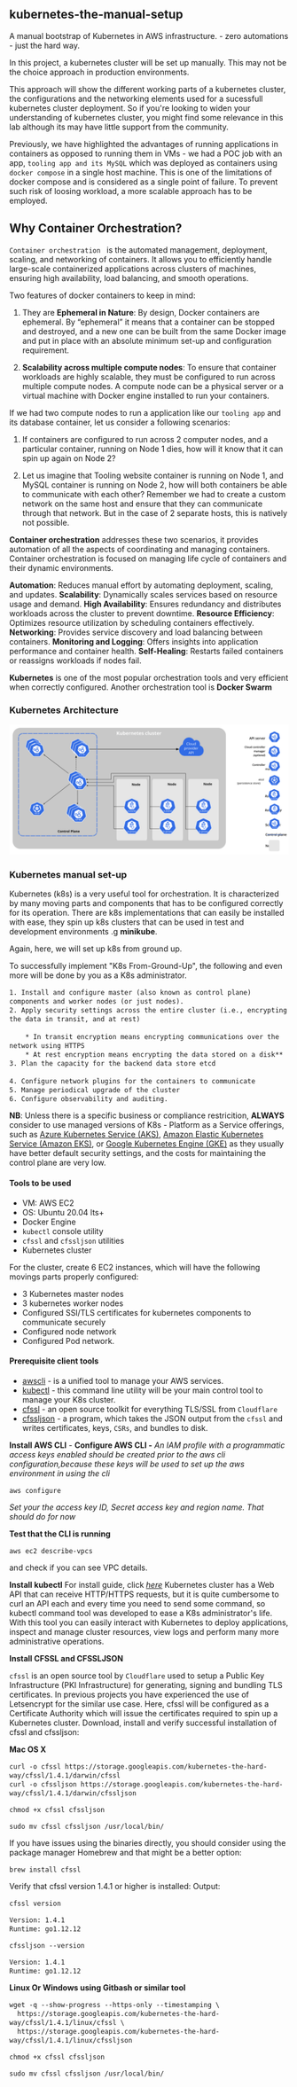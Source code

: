 ## kubernetes-the-manual-setup
A manual bootstrap of Kubernetes in AWS infrastructure. - zero automations - just the hard way.

In this project, a kubernetes cluster will be set up manually. This may not be the choice approach in production environments.

This approach will show the different working parts of a kubernetes cluster, the configurations and the networking elements used for a sucessfull kubernetes cluster deployment. So if you're looking to widen your understanding of kubernetes cluster, you might find some relevance in this lab although its may have little support from the community.


Previously, we have highlighted the advantages of running applications in containers as opposed to running them in VMs - we had a POC job with an app, ``tooling app and its MySQL`` which was deployed as containers using ```docker compose``` in a single host machine. This is one of the limitations of docker compose and is considered as a single point of failure. To prevent such risk of loosing workload, a more scalable approach has to be employed. 

## Why Container Orchestration? 

 ``Container orchestration ``  is the  automated management, deployment, scaling, and networking of containers. It allows you to efficiently handle large-scale containerized applications across clusters of machines, ensuring high availability, load balancing, and smooth operations.

Two features of docker containers to keep in mind:

1. They are **Ephemeral in Nature**:  By design, Docker containers are ephemeral. By “ephemeral” it means that a container can be stopped and destroyed, and a new one can be built from the same Docker image and put in place with an absolute minimum set-up and configuration requirement.

2. **Scalability across multiple compute nodes**: To ensure that container workloads are highly scalable, they must be configured to run across multiple compute nodes. A compute node can be a physical server or a virtual machine with Docker engine installed to run your containers.

If we had two compute nodes to run a application like our ```tooling app``` and its database container, let us consider a following scenarios:

1. If containers are configured to run across 2 computer nodes, and a particular container, running on Node 1 dies, how will it know that it can spin up again on Node 2?

2. Let us imagine that Tooling website container is running on Node 1, and MySQL container is running on Node 2, how will both containers be able to communicate with each other? Remember we had to create a custom network on the same host and ensure that they can communicate through that network. But in the case of 2 separate hosts, this is natively not possible.

**Container orchestration** addresses these two scenarios, it provides automation of all the aspects of coordinating and managing containers. Container orchestration is focused on managing life cycle of containers and their dynamic environments.

**Automation**: Reduces manual effort by automating deployment, scaling, and updates.
**Scalability**: Dynamically scales services based on resource usage and demand.
**High Availability**: Ensures redundancy and distributes workloads across the cluster to prevent downtime.
**Resource Efficiency**: Optimizes resource utilization by scheduling containers effectively.
**Networking**: Provides service discovery and load balancing between containers.
**Monitoring and Logging**: Offers insights into application performance and container health.
**Self-Healing**: Restarts failed containers or reassigns workloads if nodes fail.

**Kubernetes** is one of the most popular orchestration tools and very efficient when correctly configured.
Another orchestration tool is **Docker Swarm**

### Kubernetes Architecture

![alt text](images/components-of-kubernetes.svg)


### Kubernetes manual set-up
Kubernetes (k8s) is  a very useful tool for orchestration. It is characterized by many moving parts and components that has to be configured correctly for its operation. 
There are k8s implementations that can easily be installed with ease, they spin up k8s clusters that can be used in test and development environments .g **minikube**.

Again, here, we will set up k8s from ground up.

To successfully implement "K8s From-Ground-Up", the following and even more will be done by you as a K8s administrator.

    1. Install and configure master (also known as control plane) components and worker nodes (or just nodes).
    2. Apply security settings across the entire cluster (i.e., encrypting the data in transit, and at rest)

        * In transit encryption means encrypting communications over the network using HTTPS
        * At rest encryption means encrypting the data stored on a disk**
    3. Plan the capacity for the backend data store etcd

    4. Configure network plugins for the containers to communicate
    5. Manage periodical upgrade of the cluster
    6. Configure observability and auditing.

**NB**: Unless there is a specific business or compliance restricition, **ALWAYS** consider to use managed versions of K8s - Platform as a Service offerings, such as [ Azure Kubernetes Service (AKS)](https://docs.microsoft.com/en-us/azure/aks/), [Amazon Elastic Kubernetes Service (Amazon EKS)](https://aws.amazon.com/eks/), or [Google Kubernetes Engine (GKE)](https://cloud.google.com/kubernetes-engine) as they usually have better default security settings, and the costs for maintaining the control plane are very low.

#### Tools to be used 

*  VM: AWS EC2
*   OS: Ubuntu 20.04 lts+
*    Docker Engine
* ```kubectl```  console utility
* ``cfssl`` and ``cfssljson`` utilities
* Kubernetes cluster

For the cluster, create 6 EC2 instances, which will have the following movings parts properly configured:

* 3 Kubernetes master nodes
* 3 kubernetes worker nodes
* Configured SSl/TLS certificates for kubernetes components to communicate securely
* Configured node network
* Configured Pod network.

####  Prerequisite client tools

* [awscli](https://aws.amazon.com/cli/) - is a unified tool to manage your AWS services.
* [kubectl](https://kubernetes.io/docs/reference/kubectl/overview/) - this command line utility will be your main control tool to manage your K8s cluster.
* [cfssl](https://blog.cloudflare.com/introducing-cfssl/) - an open source toolkit for everything TLS/SSL from ```Cloudflare```
* [cfssljson](https://github.com/cloudflare/cfssl) - a program, which takes the JSON output from the ```cfssl``` and writes certificates, keys, ```CSRs```, and bundles to disk.
 
 **Install AWS CLI** - 
 **Configure AWS CLI -** *An IAM profile with a programmatic access keys enabled should be created prior to the aws cli configuration,because these keys will be used to set up the aws environment in using the cli*

 ```
 aws configure
 ```
 *Set your the access key ID, Secret access key and region name. That should do for now*

 **Test that the CLI  is running**
 ```
 aws ec2 describe-vpcs
 ```

 and check if you can see VPC details.

**Install kubectl**
For install guide, click *[here](https://kubernetes.io/docs/tasks/tools/install-kubectl-windows/)*
Kubernetes cluster has a Web API that can receive HTTP/HTTPS requests, but it is quite cumbersome to curl an API each and every time you need to send some command, so kubectl command tool was developed to ease a K8s administrator's life.
With this tool you can easily interact with Kubernetes to deploy applications, inspect and manage cluster resources, view logs and perform many more administrative operations.

**Install CFSSL and CFSSLJSON**

``cfssl`` is an open source tool by ``Cloudflare`` used to setup a Public Key Infrastructure (PKI Infrastructure) for generating, signing and bundling TLS certificates. In previous projects you have experienced the use of Letsencrypt for the similar use case. Here, cfssl will be configured as a Certificate Authority which will issue the certificates required to spin up a Kubernetes cluster.
Download, install and verify successful installation of cfssl and cfssljson:

**Mac OS X**
```
curl -o cfssl https://storage.googleapis.com/kubernetes-the-hard-way/cfssl/1.4.1/darwin/cfssl
curl -o cfssljson https://storage.googleapis.com/kubernetes-the-hard-way/cfssl/1.4.1/darwin/cfssljson
```

```
chmod +x cfssl cfssljson
```

```
sudo mv cfssl cfssljson /usr/local/bin/
```

If you have issues using the binaries directly, you should consider using the package manager Homebrew and that might be a better option:
```
brew install cfssl
```


Verify that cfssl version 1.4.1 or higher is installed:
Output:
```
cfssl version
```  
```
Version: 1.4.1
Runtime: go1.12.12
```
```
cfssljson --version
```
```
Version: 1.4.1
Runtime: go1.12.12
```

**Linux Or Windows using Gitbash or similar tool** 
```
wget -q --show-progress --https-only --timestamping \
  https://storage.googleapis.com/kubernetes-the-hard-way/cfssl/1.4.1/linux/cfssl \
  https://storage.googleapis.com/kubernetes-the-hard-way/cfssl/1.4.1/linux/cfssljson
```

```
chmod +x cfssl cfssljson
```

```
sudo mv cfssl cfssljson /usr/local/bin/
```
